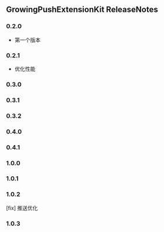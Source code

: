 ## GrowingPushExtensionKit ReleaseNotes

### 0.2.0

* 第一个版本

### 0.2.1

* 优化性能

### 0.3.0

### 0.3.1

### 0.3.2

### 0.4.0

### 0.4.1

### 1.0.0

### 1.0.1

### 1.0.2
[fix] 推送优化

### 1.0.3

